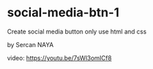 # social-media-btn-1

Create social media button only use html and css

by Sercan NAYA

video: https://youtu.be/7sWl3omICf8
